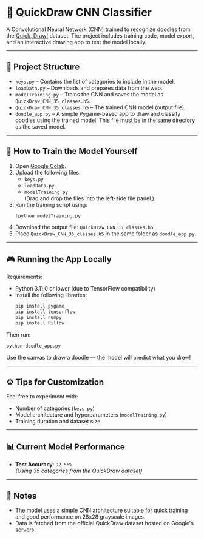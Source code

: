 # 🧠 QuickDraw CNN Classifier

A Convolutional Neural Network (CNN) trained to recognize doodles from the [Quick, Draw!](https://quickdraw.withgoogle.com/data) dataset. The project includes training code, model export, and an interactive drawing app to test the model locally.

---

## 📁 Project Structure

- `keys.py` – Contains the list of categories to include in the model.
- `loadData.py` – Downloads and prepares data from the web.
- `modelTraining.py` – Trains the CNN and saves the model as `QuickDraw_CNN_35_classes.h5`.
- `QuickDraw_CNN_35_classes.h5` – The trained CNN model (output file).
- `doodle_app.py` – A simple Pygame-based app to draw and classify doodles using the trained model. This file must be in the same directory as the saved model.

---

## 🚀 How to Train the Model Yourself

1. Open [Google Colab](https://colab.research.google.com/).
2. Upload the following files:  
   - `keys.py`  
   - `loadData.py`  
   - `modelTraining.py`  
   (Drag and drop the files into the left-side file panel.)
3. Run the training script using:
   ```python
   !python modelTraining.py
   ```
4. Download the output file: `QuickDraw_CNN_35_classes.h5`.
5. Place `QuickDraw_CNN_35_classes.h5` in the same folder as `doodle_app.py`.

---

## 🎮 Running the App Locally

Requirements:
- Python 3.11.0 or lower (due to TensorFlow compatibility)
- Install the following libraries:
  ```bash
  pip install pygame
  pip install tensorflow
  pip install numpy
  pip install Pillow
  ```

Then run:
```bash
python doodle_app.py
```

Use the canvas to draw a doodle — the model will predict what you drew!

---

## ⚙️ Tips for Customization

Feel free to experiment with:
- Number of categories (`keys.py`)
- Model architecture and hyperparameters (`modelTraining.py`)
- Training duration and dataset size

---

## 📊 Current Model Performance

- **Test Accuracy**: `92.56%`  
  _(Using 35 categories from the QuickDraw dataset)_

---

## 📝 Notes

- The model uses a simple CNN architecture suitable for quick training and good performance on 28x28 grayscale images.
- Data is fetched from the official QuickDraw dataset hosted on Google's servers.
